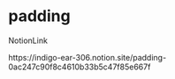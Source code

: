 <h1>padding</h1>

<p>NotionLink</p>
https://indigo-ear-306.notion.site/padding-0ac247c90f8c4610b33b5c47f85e667f
